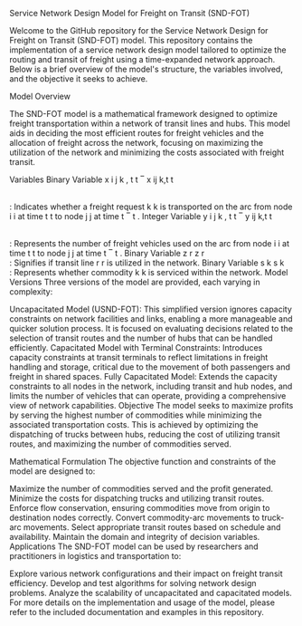Service Network Design Model for Freight on Transit (SND-FOT)

Welcome to the GitHub repository for the Service Network Design for Freight on Transit (SND-FOT) model. This repository contains the implementation of a service network design model tailored to optimize the routing and transit of freight using a time-expanded network approach. Below is a brief overview of the model's structure, the variables involved, and the objective it seeks to achieve.

Model Overview

The SND-FOT model is a mathematical framework designed to optimize freight transportation within a network of transit lines and hubs. This model aids in deciding the most efficient routes for freight vehicles and the allocation of freight across the network, focusing on maximizing the utilization of the network and minimizing the costs associated with freight transit.

Variables
Binary Variable 
x
i
j
k
,
t
t
‾
x 
ij
k,t 
t
 
​	
 : Indicates whether a freight request 
k
k is transported on the arc from node 
i
i at time 
t
t to node 
j
j at time 
t
‾
t
 .
Integer Variable 
y
i
j
k
,
t
t
‾
y 
ij
k,t 
t
 
​	
 : Represents the number of freight vehicles used on the arc from node 
i
i at time 
t
t to node 
j
j at time 
t
‾
t
 .
Binary Variable 
z
r
z 
r
​	
 : Signifies if transit line 
r
r is utilized in the network.
Binary Variable 
s
k
s 
k
​	
 : Represents whether commodity 
k
k is serviced within the network.
Model Versions
Three versions of the model are provided, each varying in complexity:

Uncapacitated Model (USND-FOT): This simplified version ignores capacity constraints on network facilities and links, enabling a more manageable and quicker solution process. It is focused on evaluating decisions related to the selection of transit routes and the number of hubs that can be handled efficiently.
Capacitated Model with Terminal Constraints: Introduces capacity constraints at transit terminals to reflect limitations in freight handling and storage, critical due to the movement of both passengers and freight in shared spaces.
Fully Capacitated Model: Extends the capacity constraints to all nodes in the network, including transit and hub nodes, and limits the number of vehicles that can operate, providing a comprehensive view of network capabilities.
Objective
The model seeks to maximize profits by serving the highest number of commodities while minimizing the associated transportation costs. This is achieved by optimizing the dispatching of trucks between hubs, reducing the cost of utilizing transit routes, and maximizing the number of commodities served.

Mathematical Formulation
The objective function and constraints of the model are designed to:

Maximize the number of commodities served and the profit generated.
Minimize the costs for dispatching trucks and utilizing transit routes.
Enforce flow conservation, ensuring commodities move from origin to destination nodes correctly.
Convert commodity-arc movements to truck-arc movements.
Select appropriate transit routes based on schedule and availability.
Maintain the domain and integrity of decision variables.
Applications
The SND-FOT model can be used by researchers and practitioners in logistics and transportation to:

Explore various network configurations and their impact on freight transit efficiency.
Develop and test algorithms for solving network design problems.
Analyze the scalability of uncapacitated and capacitated models.
For more details on the implementation and usage of the model, please refer to the included documentation and examples in this repository.
